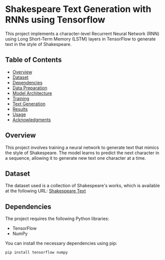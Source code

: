# Shakespeare Text Generation with RNNs using Tensorflow

This project implements a character-level Recurrent Neural Network (RNN) using Long Short-Term Memory (LSTM) layers in TensorFlow to generate text in the style of Shakespeare.

## Table of Contents
- [Overview](#overview)
- [Dataset](#dataset)
- [Dependencies](#dependencies)
- [Data Preparation](#data-preparation)
- [Model Architecture](#model-architecture)
- [Training](#training)
- [Text Generation](#text-generation)
- [Results](#results)
- [Usage](#usage)
- [Acknowledgments](#acknowledgments)

## Overview
This project involves training a neural network to generate text that mimics the style of Shakespeare. The model learns to predict the next character in a sequence, allowing it to generate new text one character at a time.

## Dataset
The dataset used is a collection of Shakespeare's works, which is available at the following URL:
[Shakespeare Text](https://storage.googleapis.com/download.tensorflow.org/data/shakespeare.txt)

## Dependencies
The project requires the following Python libraries:
- TensorFlow
- NumPy

You can install the necessary dependencies using pip:
```bash
pip install tensorflow numpy
